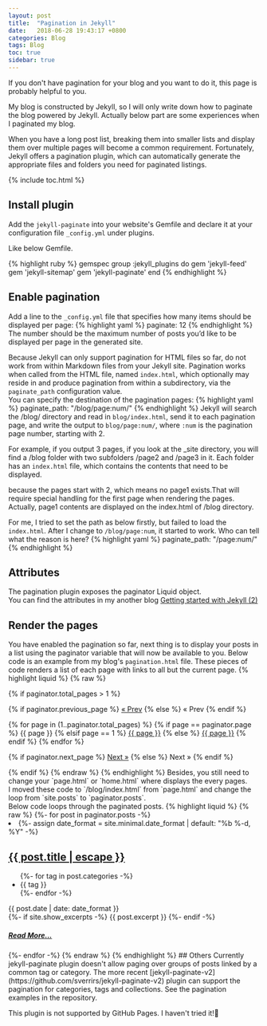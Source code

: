 ```yaml
---
layout: post
title:  "Pagination in Jekyll"
date:   2018-06-28 19:43:17 +0800
categories: Blog
tags: Blog
toc: true
sidebar: true
---
```

If you don't have pagination for your blog and you want to do it, this page is probably helpful to you.

My blog is constructed by Jekyll, so I will only write down how to paginate the blog powered by Jekyll. Actually below part are some experiences when I paginated my blog. 

When you have a long post list, breaking them into smaller lists and display them over multiple pages will become a common requirement. 
Fortunately, Jekyll offers a pagination plugin, which can automatically generate the appropriate files and folders you need for paginated listings.

{% include toc.html %}

## Install plugin
Add the `jekyll-paginate` into your website's Gemfile and declare it at your configuration file `_config.yml` under plugins.

Like below Gemfile.

{% highlight ruby %}
gemspec
group :jekyll_plugins do
    gem 'jekyll-feed'
    gem 'jekyll-sitemap'
    gem 'jekyll-paginate'
end
{% endhighlight %}
## Enable pagination
Add a line to the `_config.yml` file that specifies how many items should be displayed per page:
{% highlight yaml %}
paginate: 12
{% endhighlight %}
The number should be the maximum number of posts you’d like to be displayed per page in the generated site.

Because Jekyll can only support pagination for HTML files so far, do not work from within Markdown files from your Jekyll site. Pagination works when called from the HTML file, named `index.html`, which optionally may reside in and produce pagination from within a subdirectory, via the `paginate_path` configuration value. <br>
You can specify the destination of the pagination pages:
{% highlight yaml %}
paginate_path: "/blog/page:num/"
{% endhighlight %}
Jekyll will search the /blog/ directory and read in `blog/index.html`, send it to each pagination page, and write the output to `blog/page:num/`, where `:num` is the pagination page number, starting with 2. 

For example, if you output 3 pages, if you look at the _site directory, you will find a /blog folder with two subfolders /page2 and /page3 in it. Each folder has an `index.html` file, which contains the contents that need to be displayed.

<div class = "post-note info">
  <div class = "header"></div>
  	<div class = "body">
		<p>because the pages start with 2, which means no page1 exists.That will require special handling for the first page when rendering the pages. Actually, page1 contents are displayed on the <span>index.html</span> of <span>/blog</span> directory.
		</p>
  	</div>
</div>

 

For me, I tried to set the path as below firstly, but failed to load the `index.html`. After I change to `/blog/page:num`, it started to work. Who can tell what the reason is here?
{% highlight yaml %}
paginate_path: "/page:num/" 
{% endhighlight %}
## Attributes
The pagination plugin exposes the paginator Liquid object. <br>
You can find the attributes in my another blog [Getting started with Jekyll (2)]({{site.baseurl}}/blog/2018/04/13/Web-jekyll-grammar.html)

## Render the pages
You have enabled the pagination so far, next thing is to display your posts in a list using the paginator variable that will now be available to you.
Below code is an example from my blog's `pagination.html` file. These pieces of code renders a list of each page with links to all but the current page.
{% highlight liquid %}
{% raw %}
<!-- Pagination links -->
{% if paginator.total_pages > 1 %}
<div class="pagination">
  {% if paginator.previous_page %}
    <a href="{{ paginator.previous_page_path | prepend: site.baseurl | replace: '//', '/' }}">&laquo; Prev</a>
  {% else %}
    <span>&laquo; Prev</span>
  {% endif %}

  {% for page in (1..paginator.total_pages) %}
    {% if page == paginator.page %}
      <span class="active">{{ page }}</span>
    {% elsif page == 1 %}
      <a href="{{ '/blog/index.html' | prepend: site.baseurl | replace: '//', '/' }}">{{ page }}</a>
    {% else %}
      <a href="{{ site.paginate_path | prepend: site.baseurl | replace: '//', '/' | replace: ':num', page }}">{{ page }}</a>
    {% endif %}
{% endfor %}
  
  {% if paginator.next_page %}
    <a href="{{ paginator.next_page_path | prepend: site.baseurl | replace: '//', '/' }}">Next &raquo;</a>
  {% else %}
    <span>Next &raquo;</span>
  {% endif %}
</div>
{% endif %}
{% endraw %}
{% endhighlight %}
Besides, you still need to change your `page.html` or `home.html` where displays the every pages. <br>
I moved these code to `/blog/index.html` from `page.html` and change the loop from `site.posts` to `paginator.posts`.<br>
Below code loops through the paginated posts.
{% highlight liquid %}
{% raw %}
    {%- for post in paginator.posts -%}
      <li>
        {%- assign date_format = site.minimal.date_format | default: "%b %-d, %Y" -%}
        <a class="post-link" href="{{ post.url | relative_url }}">
          <h2 class="post-title">{{ post.title | escape }}</h2>
        </a>
        <div class="post-meta">
          <ul class="post-categories">
            {%- for tag in post.categories -%}
              <li>{{ tag }}</li>
            {%- endfor -%}
          </ul>
          <div class="post-date">
            <i class="icon-calendar"></i>
            {{ post.date | date: date_format }}</div>
        </div>
        <div class="post">
          {%- if site.show_excerpts -%}
            {{ post.excerpt }}
          {%- endif -%}
        </div>
		<footer>
          <a class="post-link" href="{{ post.url | relative_url }}">
          <h5 class="morebox">Read More...</h5>
        </a>
        </footer>
      </li>
    {%- endfor -%}
{% endraw %}
{% endhighlight %}
## Others
Currently jekyll-paginate plugin doesn't allow paging over groups of posts linked by a common tag or category. 
The more recent [jekyll-paginate-v2](https://github.com/sverrirs/jekyll-paginate-v2) plugin can support the pagination for categories, tags and collections. See the pagination examples in the repository.<br> 

<div class = "post-note info">
  <div class = "header"></div>
  <div class = "body">
    <p>This plugin is not supported by GitHub Pages. I haven't tried it!🙂
    </p>
  </div>
</div>